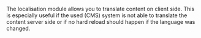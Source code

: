 The localisation module allows you to translate content on client side. This is especially useful if the used (CMS) system is not able to translate the content server side or if no hard reload should happen if the language was changed.
